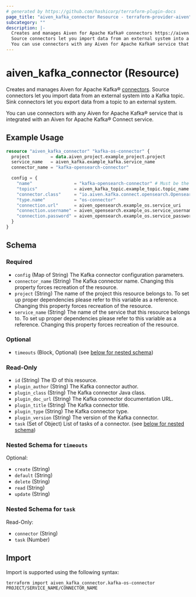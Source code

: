 ```yaml
---
# generated by https://github.com/hashicorp/terraform-plugin-docs
page_title: "aiven_kafka_connector Resource - terraform-provider-aiven"
subcategory: ""
description: |-
  Creates and manages Aiven for Apache Kafka® connectors https://aiven.io/docs/products/kafka/kafka-connect/concepts/list-of-connector-plugins.
  Source connectors let you import data from an external system into a Kafka topic. Sink connectors let you export data from a topic to an external system.
  You can use connectors with any Aiven for Apache Kafka® service that is integrated with an Aiven for Apache Kafka® Connect service.
---
```


# aiven_kafka_connector (Resource)

Creates and manages Aiven for Apache Kafka® [connectors](https://aiven.io/docs/products/kafka/kafka-connect/concepts/list-of-connector-plugins).
Source connectors let you import data from an external system into a Kafka topic. Sink connectors let you export data from a topic to an external system.

You can use connectors with any Aiven for Apache Kafka® service that is integrated with an Aiven for Apache Kafka® Connect service.

## Example Usage

```terraform
resource "aiven_kafka_connector" "kafka-os-connector" {
  project        = data.aiven_project.example_project.project
  service_name   = aiven_kafka.example_kafka.service_name
  connector_name = "kafka-opensearch-connector"

  config = {
    "name"                = "kafka-opensearch-connector" # Must be the same as the connector_name. 
    "topics"              = aiven_kafka_topic.example_topic.topic_name
    "connector.class"     = "io.aiven.kafka.connect.opensearch.OpensearchSinkConnector"
    "type.name"           = "os-connector"
    "connection.url"      = aiven_opensearch.example_os.service_uri
    "connection.username" = aiven_opensearch.example_os.service_username
    "connection.password" = aiven_opensearch.example_os.service_password
  }
}
```

<!-- schema generated by tfplugindocs -->
## Schema

### Required

- `config` (Map of String) The Kafka connector configuration parameters.
- `connector_name` (String) The Kafka connector name. Changing this property forces recreation of the resource.
- `project` (String) The name of the project this resource belongs to. To set up proper dependencies please refer to this variable as a reference. Changing this property forces recreation of the resource.
- `service_name` (String) The name of the service that this resource belongs to. To set up proper dependencies please refer to this variable as a reference. Changing this property forces recreation of the resource.

### Optional

- `timeouts` (Block, Optional) (see [below for nested schema](#nestedblock--timeouts))

### Read-Only

- `id` (String) The ID of this resource.
- `plugin_author` (String) The Kafka connector author.
- `plugin_class` (String) The Kafka connector Java class.
- `plugin_doc_url` (String) The Kafka connector documentation URL.
- `plugin_title` (String) The Kafka connector title.
- `plugin_type` (String) The Kafka connector type.
- `plugin_version` (String) The version of the Kafka connector.
- `task` (Set of Object) List of tasks of a connector. (see [below for nested schema](#nestedatt--task))

<a id="nestedblock--timeouts"></a>
### Nested Schema for `timeouts`

Optional:

- `create` (String)
- `default` (String)
- `delete` (String)
- `read` (String)
- `update` (String)


<a id="nestedatt--task"></a>
### Nested Schema for `task`

Read-Only:

- `connector` (String)
- `task` (Number)

## Import

Import is supported using the following syntax:

```shell
terraform import aiven_kafka_connector.kafka-os-connector PROJECT/SERVICE_NAME/CONNECTOR_NAME
```
